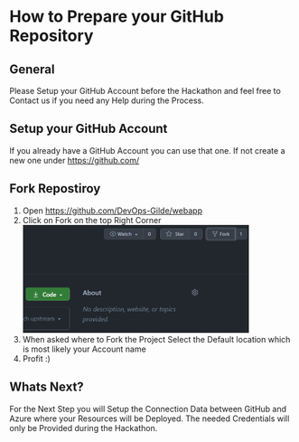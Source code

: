 # How to Prepare your GitHub Repository

## General

Please Setup your GitHub Account before the Hackathon and feel free to Contact us if you need any Help during the Process.

## Setup your GitHub Account

If you already have a GitHub Account you can use that one.
If not create a new one under https://github.com/

## Fork Repostiroy

1. Open https://github.com/DevOps-Gilde/webapp
2. Click on Fork on the top Right Corner 
<br><img src="./images/forkbutton.PNG" width="400"/>
1. When asked where to Fork the Project Select the Default location which is most likely your Account name
2. Profit :)


## Whats Next?

For the Next Step you will Setup the Connection Data between GitHub and Azure where your Resources will be Deployed.
The needed Credentials will only be Provided during the Hackathon.